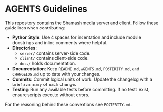 # AGENTS Guidelines

This repository contains the Shamash media server and client.
Follow these guidelines when contributing:

- **Python Style**: Use 4 spaces for indentation and include module
docstrings and inline comments where helpful.
- **Directories**:
  - `server/` contains server-side code.
  - `client/` contains client-side code.
  - `docs/` holds documentation.
- **Documentation**: Keep `README.md`, `AGENTS.md`, `POSTERITY.md`, and
  `CHANGELOG.md` up to date with your changes.
- **Commits**: Commit logical units of work. Update the changelog with a
  brief summary of each change.
- **Testing**: Run any available tests before committing. If no tests exist,
  ensure scripts execute without errors.

For the reasoning behind these conventions see `POSTERITY.md`.
